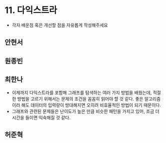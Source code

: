 # 11. 다익스트라

- 각자 배운점 혹은 개선할 점을 자유롭게 작성해주세요


## 안현서

## 원종빈

## 최한나
- 이제까지 다익스트라를 포함해 그래프를 탐색하는 여러 가지 방법을 배웠는데, 적절한 방법을 고르기 위해서는 문제의 조건을 꼼꼼히 읽어야 할 것 같다. 좋은 알고리즘이라 해도 데이터의 입력량이 방대해지면 오히려 비효율적인 방법이 되기 때문이다.
- 그래프와 관련된 문제들은 난이도가 높은 만큼 비슷한 패턴을 가지고 있어, 조금 더 시간을 들이면 익숙해질 것 같다. 

## 허준혁
